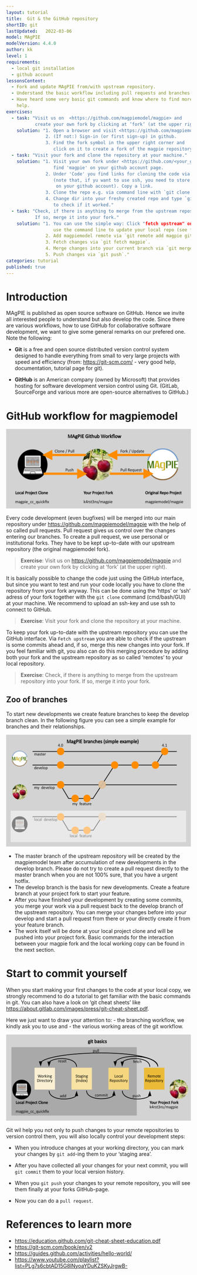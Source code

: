 ```yaml
---
layout: tutorial
title:  Git & the GitHub repository
shortID: git
lastUpdated:   2022-03-06
model: MAgPIE
modelVersion: 4.4.0
author: kk
level: 1
requirements:
  - local git installation
  - github account
lessonsContent:
  - Fork and update MAgPIE from/with upstream repository.
  - Understand the basic workflow including pull requests and branches.
  - Have heard some very basic git commands and know where to find more
    help.
exercises:
  - task: "Visit us on  <https://github.com/magpiemodel/magpie> and 
           create your own fork by clicking at ‘fork’ (at the upper right)."
    solution: "1. Open a browser and visit <https://github.com/magpiemodel/magpie>.
               2. (If not:) Sign-in (or first sign-up) in github.
               3. Find the fork symbol in the upper right corner and 
                  click on it to create a fork of the magpie repository on your on account."
  - task: "Visit your fork and clone the repository at your machine."
    solution: "1. Visit your own fork under <https://github.com/<your_github_account>/magpie> or
                  find 'magpie' on your github account page.
               2. Under 'Code' you find links for cloning the code via ssh or https 
                  (note that, if yu want to use ssh, you need to store a ssh-key 
                   on your github account). Copy a link.
               3. Clone the repo e.g. via command line with `git clone <copied_link>`.
               4. Change dir into your freshy created repo and type `git status` 
                  to check if it worked."
  - task: "Check, if there is anything to merge from the upstream repository into your fork. 
           If so, merge it into your fork."
    solution: "1. You can use the simple way: Click "fetch upstream" on the github page or
                  use the command line to update your local repo (see following instructions).
               2. Add magpiemodel remote via `git remote add magpie git@github.com:magpiemodel/magpie.git`.
               3. Fetch changes via `git fetch magpie`.
               4. Merge changes into your current branch via `git merge magpie/<branch>`.
               5. Push changes via `git push`."
categories: tutorial
published: true
---
```


# Introduction

MAgPIE is published as open source software on GitHub. Hence we invite
all interested people to understand but also develop the code. Since
there are various workflows, how to use GitHub for collaborative
software development, we want to give some general remarks on our
prefered one. Note the following:

  - **Git** is a free and open source distributed version control system
    designed to handle everything from small to very large projects with
    speed and efficiency (from: <https://git-scm.com/> - very good help,
    documentation, tutorial page for git).

  - **GitHub** is an American company (owned by Microsoft) that provides
    hosting for software development version control using Git. (GitLab,
    SourceForge and various more are open-source alternatives to
    GitHub.)

# GitHub workflow for magpiemodel

![GitHub workflow](../assets/img/github_workflow.png)

Every code development (even bugfixes) will be merged into our main
repository under <https://github.com/magpiemodel/magpie> with the help
of so called pull requests. Pull request gives us control over the
changes entering our branches. To create a pull request, we use personal
or institutional forks. They have to be kept up-to-date with our
upstream repository (the original magpiemodel fork).

> **Exercise**: Visit us on <https://github.com/magpiemodel/magpie> and
> create your own fork by clicking at ‘fork’ (at the upper right).

It is basically possible to change the code just using the GitHub
interface, but since you want to test and run your code locally you have
to clone the repository from your fork anyway. This can be done using
the ‘https’ or ‘ssh’ adress of your fork together with the `git clone`
command (cmd/bash/GUI) at your machine. We recommend to upload an
ssh-key and use ssh to connect to GitHub.

> **Exercise**: Visit your fork and clone the repository at your
> machine.

To keep your fork up-to-date with the upstream repository you can use
the GitHub interface. Via `Fetch upstream` you are able to check if the
upstream is some commits ahead and, if so, merge this new changes into
your fork. If you feel familiar with git, you also can do this merging
procedure by adding both your fork and the upstream repository as so
called ‘remotes’ to your local repository.

> **Exercise**: Check, if there is anything to merge from the upstream
> repository into your fork. If so, merge it into your fork.

## Zoo of branches

To start new developments we create feature branches to keep the develop
branch clean. In the following figure you can see a simple example for
branches and their relationships.

![Git Branches](../assets/img/git_branches.png)

  - The master branch of the upstream repository will be created by the
    magpiemodel team after accumulation of new developments in the
    develop branch. Please do not try to create a pull request directly
    to the master branch when you are not 100% sure, that you have a
    urgent hotfix.
  - The develop branch is the basis for new developments. Create a
    feature branch at your project fork to start your feature.
  - After you have finished your development by creating some commits,
    you merge your work via a pull request back to the develop branch of
    the upstream repository. You can merge your changes before into your
    develop and start a pull request from there or your directly create
    it from your feature branch.
  - The work itself will be done at your local project clone and will be
    pushed into your project fork. Basic commands for the interaction
    between your magpie fork and the local working copy can be found in
    the next section.

# Start to commit yourself

When you start making your first changes to the code at your local copy,
we strongly recommend to do a tutorial to get familiar with the basic
commands in git. You can also have a look on ‘git cheat sheets’ like
<https://about.gitlab.com/images/press/git-cheat-sheet.pdf>.

Here we just want to draw your attention to: - the branching workflow,
we kindly ask you to use and - the various working areas of the git
workflow.

![Git basics](../assets/img/git_basics.png)

Git wil help you not only to push changes to your remote repositories to
version control them, you will also locally control your development
steps:

  - When you introduce changes at your working directory, you can mark
    your changes by `git add`-ing them to your ‘staging area’.

  - After you have collected all your changes for your next commit, you
    will `git commit` them to your local version history.

  - When you `git push` your changes to your remote repository, you will
    see them finally at your forks GitHub-page.

  - Now you can do a `pull request`.

# References to learn more

  - <https://education.github.com/git-cheat-sheet-education.pdf>
  - <https://git-scm.com/book/en/v2>
  - <https://guides.github.com/activities/hello-world/>
  - <https://www.youtube.com/playlist?list=PLg7s6cbtAD15G8lNyoaYDuKZSKyJrgwB->
